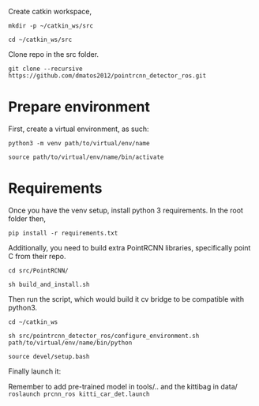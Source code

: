 Create catkin workspace,

`mkdir -p ~/catkin_ws/src`

`cd ~/catkin_ws/src`

Clone repo in the src folder.

`git clone --recursive https://github.com/dmatos2012/pointrcnn_detector_ros.git`

# Prepare environment
First, create a virtual environment, as such:

`python3 -m venv path/to/virtual/env/name`

`source path/to/virtual/env/name/bin/activate`

# Requirements
Once you have the venv setup, install python 3 requirements. In the root folder then,

`pip install -r requirements.txt`

Additionally, you need to build extra PointRCNN libraries, specifically point C from their repo.

`cd src/PointRCNN/`

`sh build_and_install.sh` 


Then run the script, which would build it cv bridge to be compatible with python3. 

`cd ~/catkin_ws`

`sh src/pointrcnn_detector_ros/configure_environment.sh path/to/virtual/env/name/bin/python`

`source devel/setup.bash`

Finally launch it:

Remember to add pre-trained model in tools/.. and the kittibag in data/
`roslaunch prcnn_ros kitti_car_det.launch`



